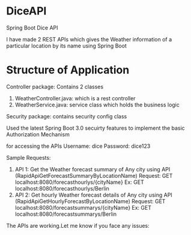 # DiceAPI
Spring Boot Dice API

I have made 2 REST APIs which gives the Weather information of a particular location by its name using Spring Boot

# Structure of Application
Controller package: Contains 2 classes 
1) WeatherController.java: which is a rest controller
2) WeatherService.java: service class which holds the business logic

Security package: contains security config class

Used the latest Spring Boot 3.0 secuirty features to implement the basic Authorization Mechanism

for accessing the APIs
Username: dice
Password: dice123

Sample Requests:

1) API 1: Get the Weather forecast summary of Any city using API (RapidApiGetForecastSummaryByLocationName)
   Request: GET localhost:8080/forecasthourlys/{cityName}
   Ex: GET localhost:8080/forecasthourlys/Berlin
2) API 2: Get hourly Weather forecast details of Any city using API (RapidApiGetHourlyForecastByLocationName)
   Request: GET localhost:8080/forecastsummarys/{cityName}
   Ex: GET localhost:8080/forecastsummarys/Berlin

The APIs are working.Let me know if you face any issues:

